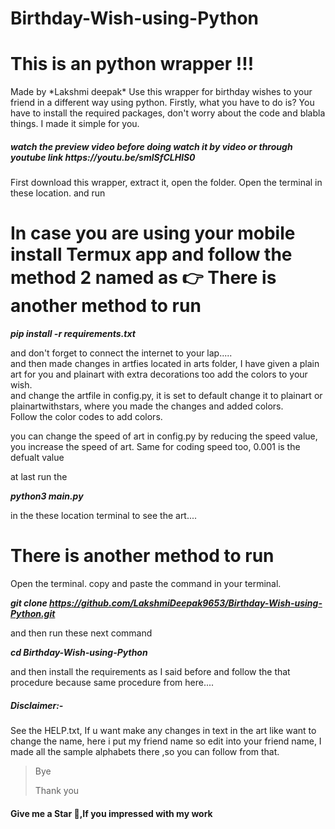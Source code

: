 # Birthday-Wish-using-Python
<h1>This is an python wrapper !!!</h1> 
Made by *Lakshmi deepak* Use this wrapper for birthday wishes to your friend in a different way using python.  
Firstly, what you have to do is? You have to install the required packages, don't worry about the code and blabla things.
I made it simple for you.

<h5>watch the preview video before doing watch it by video or through youtube link https://youtu.be/smlSfCLHlS0 </h5>

First download this wrapper, extract it, open the folder. Open the terminal in these location. and run
# In case you are using your mobile install Termux app and follow the method 2 named as 👉 There is another method to run

**_pip install -r requirements.txt_**   

and don't forget to connect the internet to your lap.....  
and then made changes in artfies located in arts folder, I have given a plain art for you and plainart with extra decorations too add the colors to your wish.    
and change the artfile in config.py, it is set to default change it to plainart or plainartwithstars, where you made the changes and added colors.  
Follow the color codes to add colors.    

you can change the speed of art in config.py by reducing the speed value, you increase the speed of art. Same for coding speed too, 0.001 is the defualt value  

at last run the     

**_python3 main.py_**        

in the these location terminal to see the art....  

<h1>There is another method to run</h1>
Open the terminal. copy and paste the command in your terminal.

 **_git clone https://github.com/LakshmiDeepak9653/Birthday-Wish-using-Python.git_**
 
 and then run these next command
 
 **_cd Birthday-Wish-using-Python_**
 
 and then install the requirements as I said before and follow the that procedure because same procedure from here....
 
 
  <h5>Disclaimer:-</h5>
        See the HELP.txt, If u want make any changes in text in the art like want to change the name, here i put my friend name so edit into your friend name, I made all the sample alphabets there ,so you can follow from that.


> Bye
> 
>Thank you 
<h4>Give me a Star 🌟,If you impressed with my work</h4>
